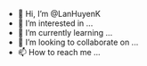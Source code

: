 - 👋 Hi, I’m @LanHuyenK
- 👀 I’m interested in ...
- 🌱 I’m currently learning ...
- 💞️ I’m looking to collaborate on ...
- 📫 How to reach me ...

<!---
LanHuyenK/LanHuyenK is a ✨ special ✨ repository because its `README.md` (this file) appears on your GitHub profile.
You can click the Preview link to take a look at your changes.
--->
